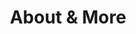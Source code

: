 ---
title: About & More
type: docs
summary: "About Joshua Graves, the site, and other fun things."
bookToc: false
---